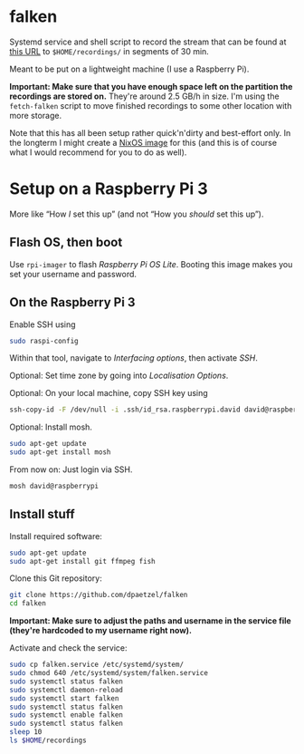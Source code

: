# falken


Systemd service and shell script to record the stream that can be found at [this
URL](https://start.video-stream-hosting.de/player.html?serverip=116.202.235.106&serverapp=wsgs-live&streamname=Falken.smil)
to `$HOME/recordings/` in segments of 30 min.


Meant to be put on a lightweight machine (I use a Raspberry Pi).


**Important: Make sure that you have enough space left on the partition the
recordings are stored on.** They're around 2.5 GB/h in size. I'm using the
`fetch-falken` script to move finished recordings to some other location with
more storage.


Note that this has all been setup rather quick'n'dirty and best-effort only. In
the longterm I might create a [NixOS image](https://nixos.org/) for this (and
this is of course what I would recommend for you to do as well).


# Setup on a Raspberry Pi 3


More like “How *I* set this up” (and not “How you *should* set this up”).


## Flash OS, then boot


Use `rpi-imager` to flash *Raspberry Pi OS Lite*. Booting this image makes you
set your username and password.


## On the Raspberry Pi 3


Enable SSH using

```bash
sudo raspi-config
```

Within that tool, navigate to *Interfacing options*, then activate *SSH*.


Optional: Set time zone by going into *Localisation Options*.


Optional: On your local machine, copy SSH key using

```bash
ssh-copy-id -F /dev/null -i .ssh/id_rsa.raspberrypi.david david@raspberrypi
```


Optional: Install mosh.

```bash
sudo apt-get update
sudo apt-get install mosh
```


From now on: Just login via SSH.

```bash
mosh david@raspberrypi
```


## Install stuff


Install required software:

```bash
sudo apt-get update
sudo apt-get install git ffmpeg fish
```


Clone this Git repository:

```bash
git clone https://github.com/dpaetzel/falken
cd falken
```


**Important: Make sure to adjust the paths and username in the service file
(they're hardcoded to my username right now).**


Activate and check the service:

```bash
sudo cp falken.service /etc/systemd/system/
sudo chmod 640 /etc/systemd/system/falken.service
sudo systemctl status falken
sudo systemctl daemon-reload
sudo systemctl start falken
sudo systemctl status falken
sudo systemctl enable falken
sudo systemctl status falken
sleep 10
ls $HOME/recordings
```
